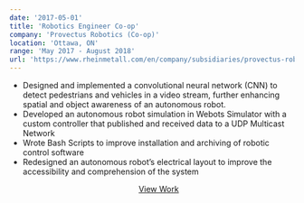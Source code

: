 ```yaml
---
date: '2017-05-01'
title: 'Robotics Engineer Co-op'
company: 'Provectus Robotics (Co-op)'
location: 'Ottawa, ON'
range: 'May 2017 - August 2018'
url: 'https://www.rheinmetall.com/en/company/subsidiaries/provectus-robotics-solutions'
---
```


- Designed and implemented a convolutional neural network (CNN) to detect pedestrians and vehicles in a video stream, further enhancing spatial and object awareness of an autonomous robot.
- Developed an autonomous robot simulation in Webots Simulator with a custom controller that published and received data to a UDP Multicast Network
- Wrote Bash Scripts to improve installation and archiving of robotic control software
- Redesigned an autonomous robot’s electrical layout to improve the accessibility and comprehension of the system
  <a href="/archive/prsnet"><p style="text-align:center">View Work</p></a>
